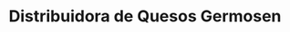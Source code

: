---
title: "Distribuidora de Quesos Germosen"
url: /santiago/distribuidora-de-quesos-germosen/
shop: queso
---